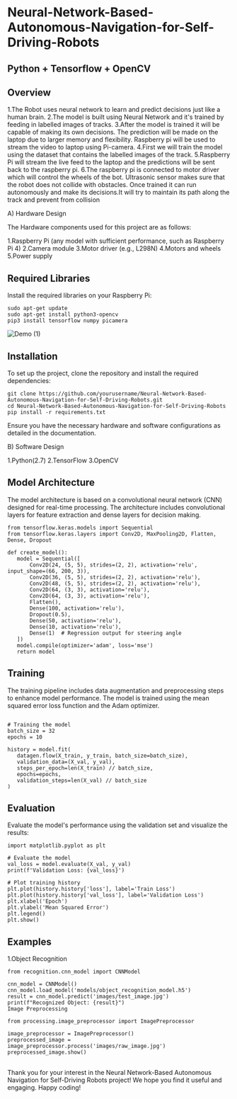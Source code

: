 # Neural-Network-Based-Autonomous-Navigation-for-Self-Driving-Robots

## Python + Tensorflow + OpenCV

## Overview

1.The Robot uses neural network to learn and predict decisions just like a human brain.
2.The model is built using Neural Network and it's trained by feeding in labelled images of tracks.
3.After the model is trained it will be capable of making its own decisions. The prediction will be made on the laptop due to larger memory and flexibility. Raspberry pi will be used to stream the video to laptop 
  using Pi-camera.
4.First we will train the model using the dataset that contains the labelled images of the track.
5.Raspberry Pi will stream the live feed to the laptop and the predictions will be sent back to the raspberry pi.
6.The raspberry pi is connected to motor driver which will control the wheels of the bot. Ultrasonic sensor makes sure that the robot does not collide with obstacles. Once trained it can run autonomously and make 
  its decisions.It will try to maintain its path along the track and prevent from collision


A) Hardware Design

The Hardware components used for this project are as follows:

1.Raspberry Pi (any model with sufficient performance, such as Raspberry Pi 4)
2.Camera module
3.Motor driver (e.g., L298N)
4.Motors and wheels
5.Power supply

## Required Libraries

Install the required libraries on your Raspberry Pi:

 ``` 
sudo apt-get update
sudo apt-get install python3-opencv
pip3 install tensorflow numpy picamera
 ```

![Demo (1)](https://github.com/patilabhi20/Robotic-Tasks-via-Large-Language-Models/assets/157373320/c83189c3-d478-4657-8c9e-ae332751a466)

## Installation

To set up the project, clone the repository and install the required dependencies:


 ``` 
git clone https://github.com/yourusername/Neural-Network-Based-Autonomous-Navigation-for-Self-Driving-Robots.git
cd Neural-Network-Based-Autonomous-Navigation-for-Self-Driving-Robots
pip install -r requirements.txt

 ```

Ensure you have the necessary hardware and software configurations as detailed in the documentation.

B) Software Design

1.Python(2.7)
2.TensorFlow
3.OpenCV

## Model Architecture

The model architecture is based on a convolutional neural network (CNN) designed for real-time processing. The architecture includes convolutional layers for feature extraction and dense layers for decision making.


 ``` 
from tensorflow.keras.models import Sequential
from tensorflow.keras.layers import Conv2D, MaxPooling2D, Flatten, Dense, Dropout

def create_model():
    model = Sequential([
        Conv2D(24, (5, 5), strides=(2, 2), activation='relu', input_shape=(66, 200, 3)),
        Conv2D(36, (5, 5), strides=(2, 2), activation='relu'),
        Conv2D(48, (5, 5), strides=(2, 2), activation='relu'),
        Conv2D(64, (3, 3), activation='relu'),
        Conv2D(64, (3, 3), activation='relu'),
        Flatten(),
        Dense(100, activation='relu'),
        Dropout(0.5),
        Dense(50, activation='relu'),
        Dense(10, activation='relu'),
        Dense(1)  # Regression output for steering angle
    ])
    model.compile(optimizer='adam', loss='mse')
    return model

 ``` 


## Training

The training pipeline includes data augmentation and preprocessing steps to enhance model performance. The model is trained using the mean squared error loss function and the Adam optimizer.

 ``` 

# Training the model
batch_size = 32
epochs = 10

history = model.fit(
    datagen.flow(X_train, y_train, batch_size=batch_size),
    validation_data=(X_val, y_val),
    steps_per_epoch=len(X_train) // batch_size,
    epochs=epochs,
    validation_steps=len(X_val) // batch_size
)

 ```

## Evaluation

Evaluate the model's performance using the validation set and visualize the results:


 ``` 
import matplotlib.pyplot as plt

# Evaluate the model
val_loss = model.evaluate(X_val, y_val)
print(f'Validation Loss: {val_loss}')

# Plot training history
plt.plot(history.history['loss'], label='Train Loss')
plt.plot(history.history['val_loss'], label='Validation Loss')
plt.xlabel('Epoch')
plt.ylabel('Mean Squared Error')
plt.legend()
plt.show()

 ```

## Examples

1.Object Recognition

 ```
from recognition.cnn_model import CNNModel

cnn_model = CNNModel()
cnn_model.load_model('models/object_recognition_model.h5')
result = cnn_model.predict('images/test_image.jpg')
print(f"Recognized Object: {result}")
Image Preprocessing

 ```

 ```
from processing.image_preprocessor import ImagePreprocessor

image_preprocessor = ImagePreprocessor()
preprocessed_image = image_preprocessor.process('images/raw_image.jpg')
preprocessed_image.show()

 ```

## 
Thank you for your interest in the Neural Network-Based Autonomous Navigation for Self-Driving Robots project! We hope you find it useful and engaging. Happy coding!
